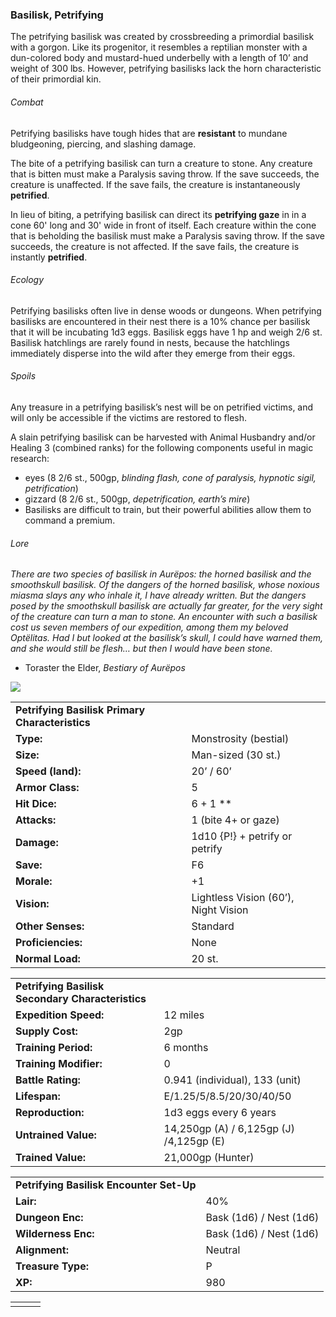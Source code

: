 ### Basilisk, Petrifying

The petrifying basilisk was created by crossbreeding a primordial basilisk with a gorgon. Like its progenitor, it resembles a reptilian monster with a dun-colored body and mustard-hued underbelly with a length of 10’ and weight of 300 lbs. However, petrifying basilisks lack the horn characteristic of their primordial kin.

###### Combat

Petrifying basilisks have tough hides that are **resistant** to mundane bludgeoning, piercing, and slashing damage.

The bite of a petrifying basilisk can turn a creature to stone. Any creature that is bitten must make a Paralysis saving throw. If the save succeeds, the creature is unaffected. If the save fails, the creature is instantaneously **petrified**.

In lieu of biting, a petrifying basilisk can direct its **petrifying gaze** in in a cone 60' long and 30' wide in front of itself. Each creature within the cone that is beholding the basilisk must make a Paralysis saving throw. If the save succeeds, the creature is not affected. If the save fails, the creature is instantly **petrified**.

###### Ecology

Petrifying basilisks often live in dense woods or dungeons. When petrifying basilisks are encountered in their nest there is a 10% chance per basilisk that it will be incubating 1d3 eggs. Basilisk eggs have 1 hp and weigh 2/6 st. Basilisk hatchlings are rarely found in nests, because the hatchlings immediately disperse into the wild after they emerge from their eggs.

###### Spoils

Any treasure in a petrifying basilisk’s nest will be on petrified victims, and will only be accessible if the victims are restored to flesh.

A slain petrifying basilisk can be harvested with Animal Husbandry and/or Healing 3 (combined ranks) for the following components useful in magic research:

* eyes (8 2/6 st., 500gp, *blinding flash, cone of paralysis, hypnotic sigil, petrification*)
* gizzard (8 2/6 st., 500gp, *depetrification, earth’s mire*)
* Basilisks are difficult to train, but their powerful abilities allow them to command a premium.

###### Lore

*There are two species of basilisk in Aurëpos: the horned basilisk and the smoothskull basilisk. Of the dangers of the horned basilisk, whose noxious miasma slays any who inhale it, I have already written. But the dangers posed by the smoothskull basilisk are actually far greater, for the very sight of the creature can turn a man to stone. An encounter with such a basilisk cost us seven members of our expedition, among them my beloved Optëlitas. Had I but looked at the basilisk’s skull, I could have warned them, and she would still be flesh… but then I would have been stone.*

* Toraster the Elder, *Bestiary of Aurëpos*

![](data:image/png;base64...)

|  |  |
| --- | --- |
| **Petrifying Basilisk Primary Characteristics** | |
| **Type:** | Monstrosity (bestial) |
| **Size:** | Man-sized (30 st.) |
| **Speed (land):** | 20’ / 60’ |
| **Armor Class:** | 5 |
| **Hit Dice:** | 6 + 1 \*\* |
| **Attacks:** | 1 (bite 4+ or gaze) |
| **Damage:** | 1d10 {P!} + petrify or petrify |
| **Save:** | F6 |
| **Morale:** | +1 |
| **Vision:** | Lightless Vision (60’), Night Vision |
| **Other Senses:** | Standard |
| **Proficiencies:** | None |
| **Normal Load:** | 20 st. |

|  |  |
| --- | --- |
| **Petrifying Basilisk Secondary Characteristics** | |
| **Expedition Speed:** | 12 miles |
| **Supply Cost:** | 2gp |
| **Training Period:** | 6 months |
| **Training Modifier:** | 0 |
| **Battle Rating:** | 0.941 (individual), 133 (unit) |
| **Lifespan:** | E/1.25/5/8.5/20/30/40/50 |
| **Reproduction:** | 1d3 eggs every 6 years |
| **Untrained Value:** | 14,250gp (A) / 6,125gp (J) /4,125gp (E) |
| **Trained Value:** | 21,000gp (Hunter) |

|  |  |
| --- | --- |
| **Petrifying Basilisk Encounter Set-Up** | |
| **Lair:** | 40% |
| **Dungeon Enc:** | Bask (1d6) / Nest (1d6) |
| **Wilderness Enc:** | Bask (1d6) / Nest (1d6) |
| **Alignment:** | Neutral |
| **Treasure Type:** | P |
| **XP:** | 980 |

|  |  |  |
| --- | --- | --- |
|  |  |  |
